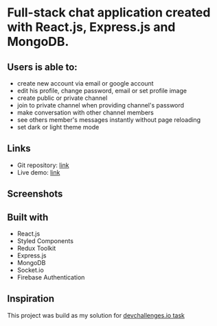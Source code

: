 # Full-stack chat application created with React.js, Express.js and MongoDB.

## Users is able to:

- create new account via email or google account
- edit his profile, change password, email or set profile image
- create public or private channel 
- join to private channel when providing channel's password
- make conversation with other channel members
- see others member's messages instantly without page reloading
- set dark or light theme mode 

## Links 
 
- Git repository: [link](https://github.com/mlatka9/chat-app)
- Live demo: [link](https://deft-griffin-b062df.netlify.app)

## Screenshots

## Built with
- React.js
- Styled Components
- Redux Toolkit
- Express.js
- MongoDB
- Socket.io
- Firebase Authentication

## Inspiration 
This project was build as my solution for [devchallenges.io task](https://devchallenges.io/challenges/UgCqszKR7Q7oqb4kRfI0)
